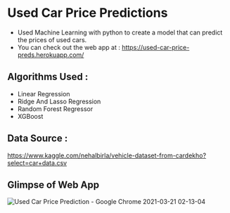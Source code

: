 # Used Car Price Predictions
* Used Machine Learning with python to create a model that can predict the prices of used cars.
* You can check out the web app at : https://used-car-price-preds.herokuapp.com/

## Algorithms Used :
* Linear Regression
* Ridge And Lasso Regression 
* Random Forest Regressor
* XGBoost

## Data Source :
https://www.kaggle.com/nehalbirla/vehicle-dataset-from-cardekho?select=car+data.csv

## Glimpse of Web App
![Used Car Price Prediction - Google Chrome 2021-03-21 02-13-04](https://user-images.githubusercontent.com/59165595/111885074-8a90d700-89eb-11eb-9683-dedebe738213.gif)
